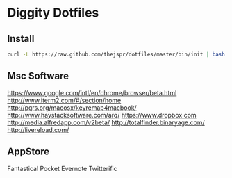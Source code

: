 # Diggity Dotfiles

## Install

```` bash
curl -L https://raw.github.com/thejspr/dotfiles/master/bin/init | bash
````

## Msc Software

https://www.google.com/intl/en/chrome/browser/beta.html
http://www.iterm2.com/#/section/home
http://pqrs.org/macosx/keyremap4macbook/
http://www.haystacksoftware.com/arq/
https://www.dropbox.com
http://media.alfredapp.com/v2beta/
http://totalfinder.binaryage.com/
http://livereload.com/


## AppStore

Fantastical
Pocket
Evernote
Twitterific

